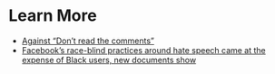 # Learn More
- [Against “Don’t read the comments”](https://medium.com/humane-tech/against-don-t-read-the-comments-aee43ce515b9)
- [Facebook’s race-blind practices around hate speech came at the expense of Black users, new documents show](https://www.washingtonpost.com/technology/2021/11/21/facebook-algorithm-biased-race/)
